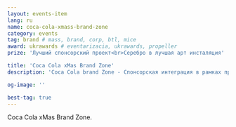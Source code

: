 ```yaml
---
layout: events-item
lang: ru
name: coca-cola-xmass-brand-zone
category: events
tag: brand # mass, brand, corp, btl, mice
award: ukrawards # eventarizacia, ukrawards, propeller
prize: 'Лучший спонсорский проект<br>Серебро в лучшая арт инсталяция'

title: 'Coca Cola xMas Brand Zone'
description: 'Coca Cola brand Zone - Спонсорская интеграция в рамках празднования нового года на Софиевской Площади'

og-image: ''

best-tag: true
---
```


Coca Cola xMas Brand Zone.

